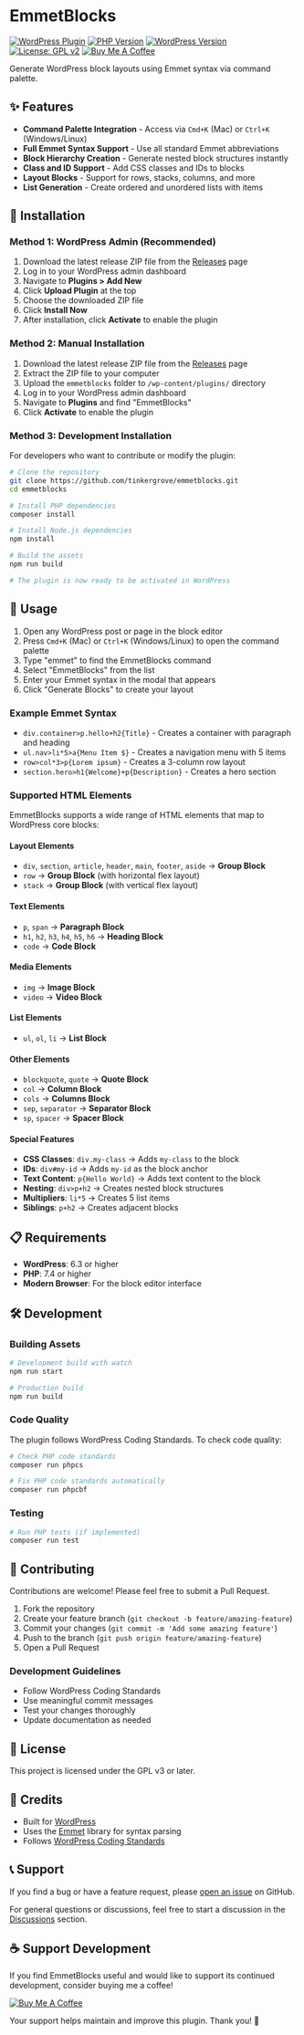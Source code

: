 # EmmetBlocks

[![WordPress Plugin](https://img.shields.io/badge/WordPress-Plugin-blue.svg)](https://wordpress.org/plugins/)
[![PHP Version](https://img.shields.io/badge/PHP-7.4+-8892BF.svg)](https://php.net/)
[![WordPress Version](https://img.shields.io/badge/WordPress-6.3+-21759B.svg)](https://wordpress.org/)
[![License: GPL v2](https://img.shields.io/badge/License-GPL%20v2-blue.svg)](https://www.gnu.org/licenses/gpl-2.0.html)
[![Buy Me A Coffee](https://img.shields.io/badge/Buy%20Me%20A%20Coffee-support-yellow.svg)](https://buymeacoffee.com/tinkergrove)

Generate WordPress block layouts using Emmet syntax via command palette.

## ✨ Features

- **Command Palette Integration** - Access via `Cmd+K` (Mac) or `Ctrl+K` (Windows/Linux)
- **Full Emmet Syntax Support** - Use all standard Emmet abbreviations
- **Block Hierarchy Creation** - Generate nested block structures instantly
- **Class and ID Support** - Add CSS classes and IDs to blocks
- **Layout Blocks** - Support for rows, stacks, columns, and more
- **List Generation** - Create ordered and unordered lists with items

## 🚀 Installation

### Method 1: WordPress Admin (Recommended)

1. Download the latest release ZIP file from the [Releases](https://github.com/tinkergrove/emmetblocks/releases) page
2. Log in to your WordPress admin dashboard
3. Navigate to **Plugins > Add New**
4. Click **Upload Plugin** at the top
5. Choose the downloaded ZIP file
6. Click **Install Now**
7. After installation, click **Activate** to enable the plugin

### Method 2: Manual Installation

1. Download the latest release ZIP file from the [Releases](https://github.com/tinkergrove/emmetblocks/releases) page
2. Extract the ZIP file to your computer
3. Upload the `emmetblocks` folder to `/wp-content/plugins/` directory
4. Log in to your WordPress admin dashboard
5. Navigate to **Plugins** and find "EmmetBlocks"
6. Click **Activate** to enable the plugin

### Method 3: Development Installation

For developers who want to contribute or modify the plugin:

```bash
# Clone the repository
git clone https://github.com/tinkergrove/emmetblocks.git
cd emmetblocks

# Install PHP dependencies
composer install

# Install Node.js dependencies
npm install

# Build the assets
npm run build

# The plugin is now ready to be activated in WordPress
```

## 📖 Usage

1. Open any WordPress post or page in the block editor
2. Press `Cmd+K` (Mac) or `Ctrl+K` (Windows/Linux) to open the command palette
3. Type "emmet" to find the EmmetBlocks command
4. Select "EmmetBlocks" from the list
5. Enter your Emmet syntax in the modal that appears
6. Click "Generate Blocks" to create your layout

### Example Emmet Syntax

- `div.container>p.hello+h2{Title}` - Creates a container with paragraph and heading
- `ul.nav>li*5>a{Menu Item $}` - Creates a navigation menu with 5 items
- `row>col*3>p{Lorem ipsum}` - Creates a 3-column row layout
- `section.hero>h1{Welcome}+p{Description}` - Creates a hero section

### Supported HTML Elements

EmmetBlocks supports a wide range of HTML elements that map to WordPress core blocks:

#### Layout Elements
- `div`, `section`, `article`, `header`, `main`, `footer`, `aside` → **Group Block**
- `row` → **Group Block** (with horizontal flex layout)
- `stack` → **Group Block** (with vertical flex layout)

#### Text Elements
- `p`, `span` → **Paragraph Block**
- `h1`, `h2`, `h3`, `h4`, `h5`, `h6` → **Heading Block**
- `code` → **Code Block**

#### Media Elements
- `img` → **Image Block**
- `video` → **Video Block**

#### List Elements
- `ul`, `ol`, `li` → **List Block**

#### Other Elements
- `blockquote`, `quote` → **Quote Block**
- `col` → **Column Block**
- `cols` → **Columns Block**
- `sep`, `separator` → **Separator Block**
- `sp`, `spacer` → **Spacer Block**

#### Special Features
- **CSS Classes**: `div.my-class` → Adds `my-class` to the block
- **IDs**: `div#my-id` → Adds `my-id` as the block anchor
- **Text Content**: `p{Hello World}` → Adds text content to the block
- **Nesting**: `div>p+h2` → Creates nested block structures
- **Multipliers**: `li*5` → Creates 5 list items
- **Siblings**: `p+h2` → Creates adjacent blocks

## 📋 Requirements

- **WordPress**: 6.3 or higher
- **PHP**: 7.4 or higher
- **Modern Browser**: For the block editor interface

## 🛠️ Development

### Building Assets

```bash
# Development build with watch
npm run start

# Production build
npm run build
```

### Code Quality

The plugin follows WordPress Coding Standards. To check code quality:

```bash
# Check PHP code standards
composer run phpcs

# Fix PHP code standards automatically
composer run phpcbf
```

### Testing

```bash
# Run PHP tests (if implemented)
composer run test
```

## 🤝 Contributing

Contributions are welcome! Please feel free to submit a Pull Request.

1. Fork the repository
2. Create your feature branch (`git checkout -b feature/amazing-feature`)
3. Commit your changes (`git commit -m 'Add some amazing feature'`)
4. Push to the branch (`git push origin feature/amazing-feature`)
5. Open a Pull Request

### Development Guidelines

- Follow WordPress Coding Standards
- Use meaningful commit messages
- Test your changes thoroughly
- Update documentation as needed

## 📄 License

This project is licensed under the GPL v3 or later.

## 🙏 Credits

- Built for [WordPress](https://wordpress.org/)
- Uses the [Emmet](https://emmet.io/) library for syntax parsing
- Follows [WordPress Coding Standards](https://developer.wordpress.org/coding-standards/wordpress-coding-standards/)

## 📞 Support

If you find a bug or have a feature request, please [open an issue](https://github.com/tinkergrove/emmetblocks/issues) on GitHub.

For general questions or discussions, feel free to start a discussion in the [Discussions](https://github.com/tinkergrove/emmetblocks/discussions) section.

## ☕ Support Development

If you find EmmetBlocks useful and would like to support its continued development, consider buying me a coffee!

[![Buy Me A Coffee](https://img.shields.io/badge/Buy%20Me%20A%20Coffee-support-yellow.svg?style=for-the-badge)](https://buymeacoffee.com/tinkergrove)

Your support helps maintain and improve this plugin. Thank you! 🙏